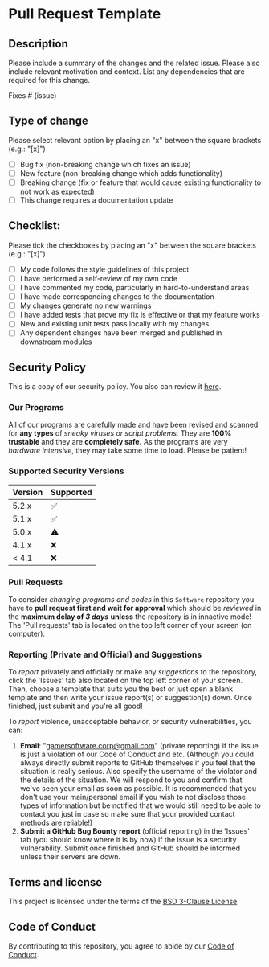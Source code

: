 # Pull Request Template

## Description

Please include a summary of the changes and the related issue. Please also include relevant motivation and context. List any dependencies that are required for this change.

Fixes # (issue)

## Type of change

Please select relevant option by placing an "x" between the square brackets (e.g.: "[x]")

- [ ] Bug fix (non-breaking change which fixes an issue)
- [ ] New feature (non-breaking change which adds functionality)
- [ ] Breaking change (fix or feature that would cause existing functionality to not work as expected)
- [ ] This change requires a documentation update

## Checklist:

Please tick the checkboxes by placing an "x" between the square brackets (e.g.: "[x]")

- [ ] My code follows the style guidelines of this project
- [ ] I have performed a self-review of my own code
- [ ] I have commented my code, particularly in hard-to-understand areas
- [ ] I have made corresponding changes to the documentation
- [ ] My changes generate no new warnings
- [ ] I have added tests that prove my fix is effective or that my feature works
- [ ] New and existing unit tests pass locally with my changes
- [ ] Any dependent changes have been merged and published in downstream modules

## Security Policy
This is a copy of our security policy. You also can review it [here](https://github.com/GamerSoft24/Software/blob/Main/SECURITY.md).

### Our Programs
All of our programs are carefully made and have been revised and scanned for **any types** of *sneaky viruses or script problems.* They are **100% trustable** and they are **completely safe.** As the programs are very *hardware intensive*, they may take some time to load. Please be patient!

### Supported Security Versions
| Version | Supported          |
| ------- | ------------------ |
| 5.2.x   | :white_check_mark: |
| 5.1.x   | :white_check_mark: |
| 5.0.x   | :warning:          |
| 4.1.x   | :x:                |
| < 4.1   | :x:                |

### Pull Requests
To consider *changing programs and codes* in this `Software` repository you have to **pull request first and wait for approval** which should be *reviewed* in the **maximum delay of ***3 days***** **unless** the repository is in innactive mode! The 'Pull requests' tab is located on the top left corner of your screen (on computer).

### Reporting (Private and Official) and Suggestions
To *report* privately and officially or make any *suggestions* to the repository, click the 'Issues' tab also located on the top left corner of your screen. Then, choose a template that suits you the best or just open a blank template and then write your issue report(s) or suggestion(s) down. Once finished, just submit and you're all good!

To *report* violence, unacceptable behavior, or security vulnerabilities, you can:
1. **Email**: "gamersoftware.corp@gmail.com" (private reporting) if the issue is just a violation of our Code of Conduct and etc. (Although you could always directly submit reports to GitHub themselves if you feel that the situation is really serious. Also specify the username of the violator and the details of the situation. We will respond to you and confirm that we've seen your email as soon as possible. It is recommended that you don't use your main/personal email if you wish to not disclose those types of information but be notified that we would still need to be able to contact you just in case so make sure that your provided contact methods are reliable!)
2. **Submit a GitHub Bug Bounty report** (official reporting) in the 'Issues' tab (you should know where it is by now) if the issue is a security vulnerability. Submit once finished and GitHub should be informed unless their servers are down.

## Terms and license

This project is licensed under the terms of the [BSD 3-Clause License](https://github.com/GamerSoft24/Software/blob/Main/LICENSE).

## Code of Conduct

By contributing to this repository, you agree to abide by our [Code of Conduct](https://github.com/GamerSoft24/Software/blob/Main/CODE_OF_CONDUCT.md).
